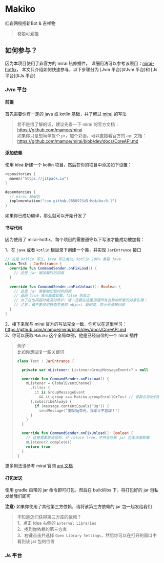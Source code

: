 # Makiko

红岩网校招新Bot & 吉祥物

> 卷娘可爱捏

## 如何参与？
因为本项目使用了非官方的 mirai 热修插件，
详细用法可以参考该项目：[mirai-hotfix](https://github.com/985892345/mirai-hotfix)，
本文只介绍如何快速参与，以下步骤分为 [Jvm 平台](#Jvm 平台)和 [Js 平台](#Js 平台)

### Jvm 平台
#### 前提
首先需要你有一定的 java 或 kotlin 基础，并了解过 [mirai](https://github.com/mamoe/mirai) 的写法
> 若不是很了解的话，建议先看一下 mirai 的官方文档：https://github.com/mamoe/mirai  
> 如果你只是想简单提个 pr，加个彩蛋，可以直接看官方的 api 文档：https://github.com/mamoe/mirai/blob/dev/docs/CoreAPI.md

#### 添加依赖
使用 idea 新建一个 kotlin 项目，然后在你的项目中添加如下设置：
````kotlin
repositories {
  maven("https://jitpack.io")
}

dependencies { 
  // mirai 基础包
  implementation("com.github.985892345:Makiko:0.1")
}
````
如果你已成功编译，那么就可以开始开发了

#### 书写代码
因为使用了 mirai-hotfix，每个项目的需要遵守以下写法才能成功被加载：

1、在 `java` 或者 `kotlin` 根目录下创建一个类，并实现 `JarEntrance` 接口
````kotlin
// 这是 kotlin 写法，java 写法类似，kotlin 100% 兼容 java
class Test : JarEntrance {
  override fun CommandSender.onFixLoad() {
    // 这是 jar 被加载时的回调
  }
  
  override fun CommandSender.onFixUnload(): Boolean {
    // 这是 jar 需要被卸载时的回调
    // 返回 true 表示能被卸载，false 则反之
    // 为了在出问题时能及时修护，请一定要在这里清理所有会影响卸载的对象引用！
    // 注意：请不要使用静态变量和 object 单例类，防止无法被回收
  }
}
````
2、接下来就与 mirai 官方的写法完全一致，你可以在这里学习：https://github.com/mamoe/mirai/blob/dev/docs/CoreAPI.md  
3、你可以获取 `Makiko` 这个全局单例，他是已经自带的一个 mirai 插件
> 例子：  
> 比如你想回复一些关键词  
> ````kotlin
> class Test : JarEntrance {
> 
>   private var mListener: Listener<GroupMessageEvent>? = null
> 
>   override fun CommandSender.onFixLoad() {
>     mListener = GlobalEventChannel
>       .filter {
>         it is GroupMessageEvent
>           && it.group === Makiko.groupEnrollOrTest // 该群会自动判断是否是测试群还是招生大群，方便测试
>       }.subscribeAlways {
>         if (message.contentEquals("3g")) {
>           sendMessage("重现3g荣光，我辈义不容辞！")
>       }
>     }
>   }
> 
>   override fun CommandSender.onFixUnload(): Boolean {
>     // 这里需要取消监听，并 return true，不然会导致 jar 包无法被卸载
>     mListener?.complete()
>     return true
>   }
> }
> ````
更多用法请参考 mirai 官网 [api 文档](https://github.com/mamoe/mirai/blob/dev/docs/CoreAPI.md)

#### 打包发送
使用 gradle 自带的 jar 命令即可打包，然后在 build/libs 下，将打包好的 jar 包私发给我们即可

**注意:** 如果你使用了其他第三方依赖，请将该第三方依赖的 jar 包一起发给我们
> 不知道怎们获得第三方库的依赖？  
> 1、点击 idea 右侧的 `External Libraries`  
> 2、找到你依赖的第三方库  
> 3、右键点击并选择 `Open Library Settings`，然后你可以在打开的窗口中看到该 jar 包的位置

### Js 平台


